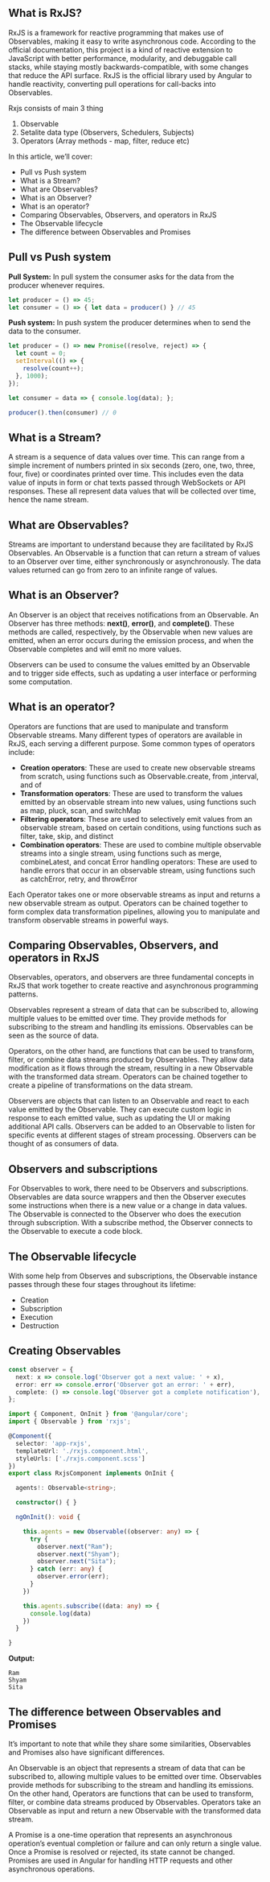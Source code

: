 <h2>What is RxJS?</h2>

RxJS is a framework for reactive programming that makes use of Observables, making it easy to write asynchronous code. According to the official documentation, this project is a kind of reactive extension to JavaScript with better performance, modularity, and debuggable call stacks, while staying mostly backwards-compatible, with some changes that reduce the API surface. RxJS is the official library used by Angular to handle reactivity, converting pull operations for call-backs into Observables.

Rxjs consists of main 3 thing

1. Observable
2. Setalite data type (Observers, Schedulers, Subjects)
3. Operators (Array methods - map, filter, reduce etc)

In this article, we’ll cover:
- Pull vs Push system
- What is a Stream?
- What are Observables?
- What is an Observer?
- What is an operator?
- Comparing Observables, Observers, and operators in RxJS
- The Observable lifecycle
- The difference between Observables and Promises

<h2>Pull vs Push system</h2>

**Pull System:** In pull system the consumer asks for the data from the producer whenever requires.

```ts
let producer = () => 45;
let consumer = () => { let data = producer() } // 45
```

**Push system:** In push system the producer determines when to send the data to the consumer.

```ts
let producer = () => new Promise((resolve, reject) => {
  let count = 0;
  setInterval(() => {
    resolve(count++);
  }, 1000);
});

let consumer = data => { console.log(data); };

producer().then(consumer) // 0
```

<h2>What is a Stream?</h2>

A stream is a sequence of data values over time. This can range from a simple increment of numbers printed in six seconds (zero, one, two, three, four, five) or coordinates printed over time. This includes even the data value of inputs in form or chat texts passed through WebSockets or API responses. These all represent data values that will be collected over time, hence the name stream.

<h2>What are Observables?</h2>

Streams are important to understand because they are facilitated by RxJS Observables. An Observable is a function that can return a stream of values to an Observer over time, either synchronously or asynchronously. The data values returned can go from zero to an infinite range of values.

<h2>What is an Observer?</h2>

An Observer is an object that receives notifications from an Observable. An Observer has three methods: **next()**, **error()**, and **complete()**. These methods are called, respectively, by the Observable when new values are emitted, when an error occurs during the emission process, and when the Observable completes and will emit no more values.

Observers can be used to consume the values emitted by an Observable and to trigger side effects, such as updating a user interface or performing some computation.

<h2>What is an operator?</h2>

Operators are functions that are used to manipulate and transform Observable streams. Many different types of operators are available in RxJS, each serving a different purpose. Some common types of operators include:

- **Creation operators**: These are used to create new observable streams from scratch, using functions such as Observable.create, from ,interval, and of
- **Transformation operators**: These are used to transform the values emitted by an observable stream into new values, using functions such as map, pluck, scan, and switchMap
- **Filtering operators**: These are used to selectively emit values from an observable stream, based on certain conditions, using functions such as filter, take, skip, and distinct
- **Combination operators**: These are used to combine multiple observable streams into a single stream, using functions such as merge, combineLatest, and concat
Error handling operators: These are used to handle errors that occur in an observable stream, using functions such as catchError, retry, and throwError

Each Operator takes one or more observable streams as input and returns a new observable stream as output. Operators can be chained together to form complex data transformation pipelines, allowing you to manipulate and transform observable streams in powerful ways.

<h2>Comparing Observables, Observers, and operators in RxJS</h2>

Observables, operators, and observers are three fundamental concepts in RxJS that work together to create reactive and asynchronous programming patterns.

Observables represent a stream of data that can be subscribed to, allowing multiple values to be emitted over time. They provide methods for subscribing to the stream and handling its emissions. Observables can be seen as the source of data.

Operators, on the other hand, are functions that can be used to transform, filter, or combine data streams produced by Observables. They allow data modification as it flows through the stream, resulting in a new Observable with the transformed data stream. Operators can be chained together to create a pipeline of transformations on the data stream.

Observers are objects that can listen to an Observable and react to each value emitted by the Observable. They can execute custom logic in response to each emitted value, such as updating the UI or making additional API calls. Observers can be added to an Observable to listen for specific events at different stages of stream processing. Observers can be thought of as consumers of data.

<h2>Observers and subscriptions</h2>

For Observables to work, there need to be Observers and subscriptions. Observables are data source wrappers and then the Observer executes some instructions when there is a new value or a change in data values. The Observable is connected to the Observer who does the execution through subscription. With a subscribe method, the Observer connects to the Observable to execute a code block.

<h2>The Observable lifecycle</h2>

With some help from Observes and subscriptions, the Observable instance passes through these four stages throughout its lifetime:

- Creation
- Subscription
- Execution
- Destruction

<h2>Creating Observables</h2>

```ts
const observer = {
  next: x => console.log('Observer got a next value: ' + x),
  error: err => console.error('Observer got an error: ' + err),
  complete: () => console.log('Observer got a complete notification'),
};
```

```ts
import { Component, OnInit } from '@angular/core';
import { Observable } from 'rxjs';

@Component({
  selector: 'app-rxjs',
  templateUrl: './rxjs.component.html',
  styleUrls: ['./rxjs.component.scss']
})
export class RxjsComponent implements OnInit {

  agents!: Observable<string>;

  constructor() { }

  ngOnInit(): void {

    this.agents = new Observable((observer: any) => {
      try {
        observer.next("Ram");
        observer.next("Shyam");
        observer.next("Sita");
      } catch (err: any) {
        observer.error(err);
      }
    })

    this.agents.subscribe((data: any) => {
      console.log(data)
    })
  }

}
```
**Output:**
```
Ram
Shyam
Sita
```

<h2>The difference between Observables and Promises</h2>

It’s important to note that while they share some similarities, Observables and Promises also have significant differences.

An Observable is an object that represents a stream of data that can be subscribed to, allowing multiple values to be emitted over time. Observables provide methods for subscribing to the stream and handling its emissions. On the other hand, Operators are functions that can be used to transform, filter, or combine data streams produced by Observables. Operators take an Observable as input and return a new Observable with the transformed data stream.

A Promise is a one-time operation that represents an asynchronous operation’s eventual completion or failure and can only return a single value. Once a Promise is resolved or rejected, its state cannot be changed. Promises are used in Angular for handling HTTP requests and other asynchronous operations.
